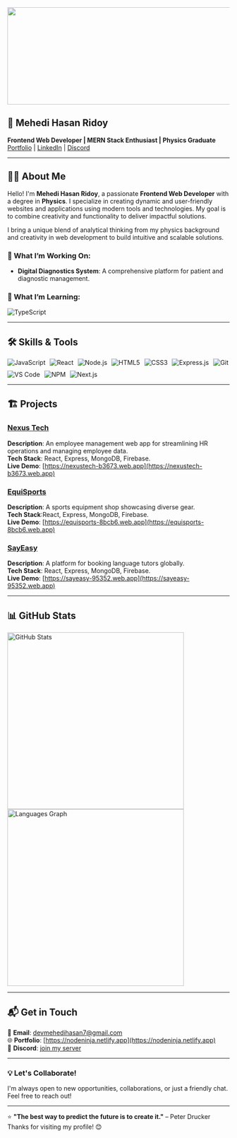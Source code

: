 <div align="center">
  <img width="1700" height="220" src="https://i.ibb.co.com/5WY15M7Q/Blue-Green-and-White-Modern-Tech-Web-Developer-Linked-In-Banner-1.png"  />
</div>

👋 Mehedi Hasan Ridoy
---
 
**Frontend Web Developer | MERN Stack Enthusiast | Physics Graduate**  
[Portfolio](https://nodeninja.netlify.app) | [LinkedIn](www.linkedin.com/in/dev-mehedi-hasan-ridoy) | [Discord](https://discord.com/invite/your-server)  

---

## 👩‍💻 About Me  

Hello! I'm **Mehedi Hasan Ridoy**, a passionate **Frontend Web Developer** with a degree in **Physics**. I specialize in creating dynamic and user-friendly websites and applications using modern tools and technologies. My goal is to combine creativity and functionality to deliver impactful solutions.  

I bring a unique blend of analytical thinking from my physics background and creativity in web development to build intuitive and scalable solutions.  

### 🚀 What I’m Working On:
- **Digital Diagnostics System**: A comprehensive platform for patient and diagnostic management.  

### 🌱 What I’m Learning:
<div align="left" style="display: flex; flex-wrap: wrap; gap: 10px;">
  <img src="https://img.shields.io/badge/TypeScript-007ACC?style=for-the-badge&logo=typescript&logoColor=white" alt="TypeScript" />
</div>  

---

## 🛠️ Skills & Tools  

<div align="left" style="display: flex; flex-wrap: wrap; gap: 10px;">
  <img src="https://img.shields.io/badge/JavaScript-F7DF1E?style=for-the-badge&logo=javascript&logoColor=black" alt="JavaScript" />
  <img src="https://img.shields.io/badge/React-20232A?style=for-the-badge&logo=react&logoColor=61DAFB" alt="React" />
  <img src="https://img.shields.io/badge/Node.js-339933?style=for-the-badge&logo=nodedotjs&logoColor=white" alt="Node.js" />
  <img src="https://img.shields.io/badge/HTML5-E34F26?style=for-the-badge&logo=html5&logoColor=white" alt="HTML5" />
  <img src="https://img.shields.io/badge/CSS3-1572B6?style=for-the-badge&logo=css3&logoColor=white" alt="CSS3" />
  <img src="https://img.shields.io/badge/Express.js-000000?style=for-the-badge&logo=express&logoColor=white" alt="Express.js" />
  <img src="https://img.shields.io/badge/Git-F05032?style=for-the-badge&logo=git&logoColor=white" alt="Git" />
  <img src="https://img.shields.io/badge/VS%20Code-0078D4?style=for-the-badge&logo=visual-studio-code&logoColor=white" alt="VS Code" />
  <img src="https://img.shields.io/badge/NPM-CB3837?style=for-the-badge&logo=npm&logoColor=white" alt="NPM" />
  <img src="https://img.shields.io/badge/Next.js-000000?style=for-the-badge&logo=next.js&logoColor=white" alt="Next.js" />

</div>

---

## 🏗️ Projects  

### [Nexus Tech](https://github.com/nodeNINJAr/nexus-tech-client)  
**Description**: An employee management web app for streamlining HR operations and managing employee data.  
**Tech Stack**: React, Express, MongoDB, Firebase.    
**Live Demo**: [https://nexustech-b3673.web.app](https://nexustech-b3673.web.app)

### [EquiSports](https://github.com/nodeNINJAr/equiSports-client)  
**Description**: A sports equipment shop showcasing diverse gear.  
**Tech Stack**:React, Express, MongoDB, Firebase.  
**Live Demo**: [https://equisports-8bcb6.web.app](https://equisports-8bcb6.web.app)  

### [SayEasy](https://github.com/nodeNINJAr/sayEasy-client)  
**Description**: A platform for booking language tutors globally.  
**Tech Stack**: React, Express, MongoDB, Firebase.    
**Live Demo**: [https://sayeasy-95352.web.app](https://sayeasy-95352.web.app)  

---

## 📊 GitHub Stats  

<div align="left">
<!--   <img src="https://github-readme-stats.vercel.app/api?username=nodeNINJAr&show_icons=true&theme=github&disable_animations=false" alt="GitHub Stats" height="200" />
  <img src="https://github-readme-stats.vercel.app/api/top-langs?username=nodeNINJAr&locale=en&layout=compact&card_width=300&langs_count=5&theme=github&hide_border=false" height="200" alt="Languages Graph" /> -->
  <div align="left">
  <img src="https://github-readme-stats.vercel.app/api?username=nodeNINJAr&show_icons=true&theme=github&disable_animations=false" alt="GitHub Stats" width="400" />
  <img src="https://github-readme-stats.vercel.app/api/top-langs?username=nodeNINJAr&locale=en&layout=compact&langs_count=5&theme=github&hide_border=false" alt="Languages Graph" width="400" />
</div>

</div>

---

## 📬 Get in Touch  

📧 **Email**: devmehedihasan7@gmail.com  
🌐 **Portfolio**: [https://nodeninja.netlify.app](https://nodeninja.netlify.app)  
💬 **Discord**: [join my server](https://discord.com/invite/your-server)  

---

### 💡 Let's Collaborate!  
I'm always open to new opportunities, collaborations, or just a friendly chat. Feel free to reach out!  

---

⭐ **"The best way to predict the future is to create it."** – Peter Drucker  
Thanks for visiting my profile! 😊  
